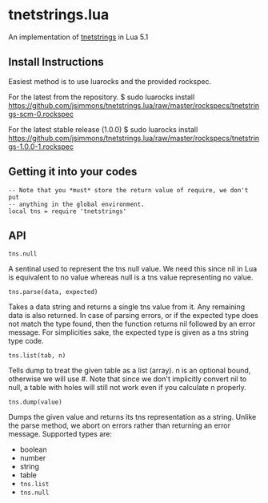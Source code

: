 tnetstrings.lua
===============

An implementation of [tnetstrings](http://tnetstrings.org/) in Lua 5.1

Install Instructions
--------------------

Easiest method is to use luarocks and the provided rockspec.

For the latest from the repository.
    $ sudo luarocks install https://github.com/jsimmons/tnetstrings.lua/raw/master/rockspecs/tnetstrings-scm-0.rockspec

For the latest stable release (1.0.0)
    $ sudo luarocks install https://github.com/jsimmons/tnetstrings.lua/raw/master/rockspecs/tnetstrings-1.0.0-1.rockspec

Getting it into your codes
--------------------------

    -- Note that you *must* store the return value of require, we don't put
    -- anything in the global environment.
    local tns = require 'tnetstrings'

API
---

`tns.null`

A sentinal used to represent the tns null value. We need this since nil in Lua
is equivalent to no value whereas null is a tns value representing no value.


`tns.parse(data, expected)`

Takes a data string and returns a single tns value from it. Any remaining data
is also returned. In case of parsing errors, or if the expected type does not
match the type found, then the function returns nil followed by an error
message. For simplicities sake, the expected type is given as a tns string type
code.


`tns.list(tab, n)`

Tells dump to treat the given table as a list (array). n is an optional bound,
otherwise we will use #. Note that since we don't implicitly convert nil to
null, a table with holes will still not work even if you calculate n properly.


`tns.dump(value)`

Dumps the given value and returns its tns representation as a string. Unlike
the parse method, we abort on errors rather than returning an error message.
Supported types are:

* boolean
* number
* string
* table
* `tns.list`
* `tns.null`


